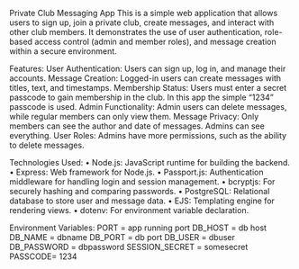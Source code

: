 Private Club Messaging App
This is a simple web application that allows users to sign up, join a private club, create messages, and interact with other club members. It demonstrates the use of user authentication, role-based access control (admin and member roles), and message creation within a secure environment.

Features:
User Authentication: Users can sign up, log in, and manage their accounts.
Message Creation: Logged-in users can create messages with titles, text, and timestamps.
Membership Status: Users must enter a secret passcode to gain membership in the club. In this app the simple “1234” passcode is used.
Admin Functionality: Admin users can delete messages, while regular members can only view them.
Message Privacy: Only members can see the author and date of messages. Admins can see everything.
User Roles: Admins have more permissions, such as the ability to delete messages.

Technologies Used:
• Node.js: JavaScript runtime for building the backend.
• Express: Web framework for Node.js.
• Passport.js: Authentication middleware for handling login and session management.
• bcryptjs: For securely hashing and comparing passwords.
• PostgreSQL: Relational database to store user and message data.
• EJS: Templating engine for rendering views.
• dotenv: For environment variable declaration.

Environment Variables:
PORT = app running port
DB_HOST = db host
DB_NAME = dbname
DB_PORT = db port
DB_USER = dbuser
DB_PASSWORD = dbpassword
SESSION_SECRET = somesecret
PASSCODE= 1234

